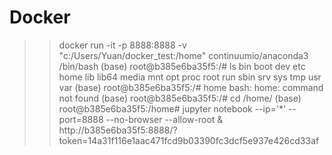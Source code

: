 # Docker

>> docker run -it -p 8888:8888 -v "c:/Users/Yuan/docker_test:/home" continuumio/anaconda3 /bin/bash
>> (base) root@b385e6ba35f5:/# ls
>> bin  boot  dev  etc  home  lib  lib64  media  mnt  opt  proc  root  run  sbin  srv  sys  tmp  usr  var
>> (base) root@b385e6ba35f5:/# home
>> bash: home: command not found
>> (base) root@b385e6ba35f5:/# cd /home/
>> (base) root@b385e6ba35f5:/home# jupyter notebook --ip='*' --port=8888 --no-browser --allow-root &
>> http://b385e6ba35f5:8888/?token=14a31f116e1aac471fcd9b03390fc3dcf5e937e426cd33af
